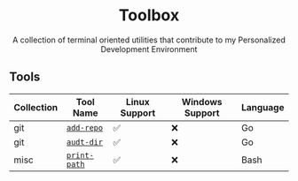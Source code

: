 <div align="center">
  <h1 align="center">Toolbox</h1>

  <p align="center">
        A collection of terminal oriented utilities that
        contribute to my Personalized Development Environment
  </p>
</div>

## Tools

| Collection | Tool Name                                                     | Linux Support | Windows Support | Language |
| ---------- | ----------------------------------------------------------    | ------------- | --------------- | -------- |
| git        | [`add-repo`](https://github.com/Ajlow2000/add-repo)           | ✅            | ❌              | Go       |
| git        | [`audt-dir`](https://github.com/Ajlow2000/audit-dir)          | ✅            | ❌              | Go       |
| misc       | [`print-path`](https://github.com/Ajlow2000/print-path)       | ✅            | ❌              | Bash     |
